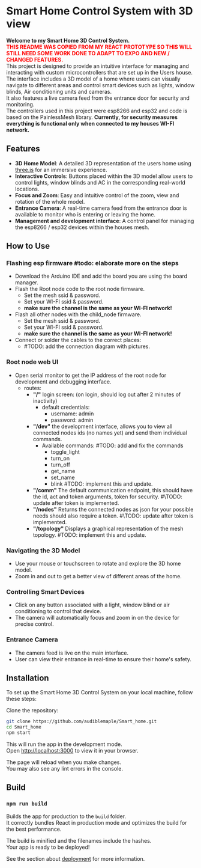 # Smart Home Control System with 3D view

**Welcome to my Smart Home 3D Control System.**\
**<span style="color:red;">THIS README WAS COPIED FROM MY REACT PROTOTYPE SO THIS WILL STILL NEED SOME WORK DONE TO ADAPT TO EXPO AND NEW / CHANGED FEATURES.</span>**\
This project is designed to provide an intuitive interface for managing and interacting with custom microcontrollers that are set up in the Users house.\
The interface includes a 3D model of a home where users can visually navigate to different areas and control smart devices such as lights, window blinds, Air conditioning units and cameras.\
It also features a live camera feed from the entrance door for security and monitoring.\
The controllers used in this project were esp8266 and esp32 and code is based on the PainlessMesh library.
**Currently, for security measures everything is functional only when connected to my houses WI-FI network.**

## Features
- **3D Home Model**: A detailed 3D representation of the users home using [three.js](https://threejs.org/) for an immersive experience.
- **Interactive Controls**: Buttons placed within the 3D model allow users to control lights, window blinds and AC in the corresponding real-world locations.
- **Focus and Zoom**: Easy and intuitive control of the zoom, view and rotation of the whole model.
- **Entrance Camera**: A real-time camera feed from the entrance door is available to monitor who is entering or leaving the home.
- **Management and development interface**: A control panel for managing the esp8266 / esp32 devices within the houses mesh.

## How to Use

### Flashing esp firmware \#todo: elaborate more on the steps
- Download the Arduino IDE and add the board you are using the board manager.
- Flash the Root node code to the root node firmware.
    - Set the mesh ssid & password.
    - Set your WI-FI ssid & password.
    - **make sure the channel is the same as your WI-FI network!**
- Flash all other nodes with the child_node firmware.
    - Set the mesh ssid & password.
    - Set your WI-FI ssid & password.
    - **make sure the channel is the same as your WI-FI network!**
- Connect or solder the cables to the correct places:
    - \#TODO: add the connection diagram with pictures.

### Root node web UI
- Open serial monitor to get the IP address of the root node for development and debugging interface.
    - routes:
        - **"/"** login screen: (on login, should log out after 2 minutes of inactivity)
            - default credentials:
                - username: admin
                - password: admin
        - **"/dev"** the development interface, allows you to view all connected nodes ids (no names yet) and send them individual commands.
            - Available commands: \#TODO: add and fix the commands
                - toggle_light
                - turn_on
                - turn_off
                - get_name
                - set_name
                - blink \#TODO: implement this and update.
        - **"/comm"** The default communication endpoint, this should have the id, act and token arguments, token for security. #\TODO: update after token is implemented.
        - **"/nodes"** Returns the connected nodes as json for your possible needs should also require a token. #\TODO: update after token is implemented.
        - **"/topology"** Displays a graphical representation of the mesh topology. \#TODO: implement this and update.

### Navigating the 3D Model
- Use your mouse or touchscreen to rotate and explore the 3D home model.
- Zoom in and out to get a better view of different areas of the home.

### Controlling Smart Devices
- Click on any button associated with a light, window blind or air conditioning to control that device.
- The camera will automatically focus and zoom in on the device for precise control.

### Entrance Camera
- The camera feed is live on the main interface.
- User can view their entrance in real-time to ensure their home's safety.

## Installation

To set up the Smart Home 3D Control System on your local machine, follow these steps:

Clone the repository:
```bash
git clone https://github.com/audiblemaple/Smart_home.git
cd Smart_home
npm start
```
This will run the app in the development mode.\
Open [http://localhost:3000](http://localhost:3000) to view it in your browser.

The page will reload when you make changes.\
You may also see any lint errors in the console.


## Build
### `npm run build`

Builds the app for production to the `build` folder.\
It correctly bundles React in production mode and optimizes the build for the best performance.

The build is minified and the filenames include the hashes.\
Your app is ready to be deployed!

See the section about [deployment](https://facebook.github.io/create-react-app/docs/deployment) for more information.